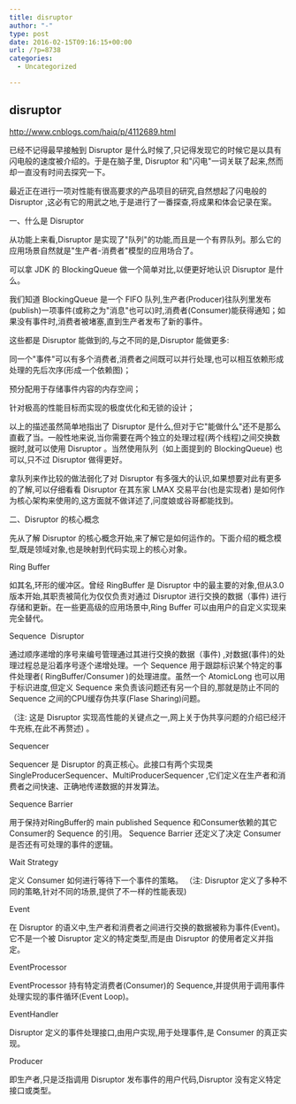 ```yaml
---
title: disruptor
author: "-"
type: post
date: 2016-02-15T09:16:15+00:00
url: /?p=8738
categories:
  - Uncategorized

---
```

## disruptor
http://www.cnblogs.com/haiq/p/4112689.html

已经不记得最早接触到 Disruptor 是什么时候了,只记得发现它的时候它是以具有闪电般的速度被介绍的。于是在脑子里, Disruptor 和"闪电"一词关联了起来,然而却一直没有时间去探究一下。

最近正在进行一项对性能有很高要求的产品项目的研究,自然想起了闪电般的 Disruptor ,这必有它的用武之地,于是进行了一番探查,将成果和体会记录在案。

一、什么是 Disruptor

从功能上来看,Disruptor 是实现了"队列"的功能,而且是一个有界队列。那么它的应用场景自然就是"生产者-消费者"模型的应用场合了。

可以拿 JDK 的 BlockingQueue 做一个简单对比,以便更好地认识 Disruptor 是什么。

我们知道 BlockingQueue 是一个 FIFO 队列,生产者(Producer)往队列里发布(publish)一项事件(或称之为"消息"也可以)时,消费者(Consumer)能获得通知；如果没有事件时,消费者被堵塞,直到生产者发布了新的事件。

这些都是 Disruptor 能做到的,与之不同的是,Disruptor 能做更多: 

同一个"事件"可以有多个消费者,消费者之间既可以并行处理,也可以相互依赖形成处理的先后次序(形成一个依赖图)；
  
预分配用于存储事件内容的内存空间；
  
针对极高的性能目标而实现的极度优化和无锁的设计；
  
以上的描述虽然简单地指出了 Disruptor 是什么,但对于它"能做什么"还不是那么直截了当。一般性地来说,当你需要在两个独立的处理过程(两个线程)之间交换数据时,就可以使用 Disruptor 。当然使用队列（如上面提到的 BlockingQueue) 也可以,只不过 Disruptor 做得更好。

拿队列来作比较的做法弱化了对 Disruptor 有多强大的认识,如果想要对此有更多的了解,可以仔细看看 Disruptor 在其东家 LMAX 交易平台(也是实现者) 是如何作为核心架构来使用的,这方面就不做详述了,问度娘或谷哥都能找到。

二、Disruptor 的核心概念

先从了解 Disruptor 的核心概念开始,来了解它是如何运作的。下面介绍的概念模型,既是领域对象,也是映射到代码实现上的核心对象。

Ring Buffer
  
如其名,环形的缓冲区。曾经 RingBuffer 是 Disruptor 中的最主要的对象,但从3.0版本开始,其职责被简化为仅仅负责对通过 Disruptor 进行交换的数据（事件) 进行存储和更新。在一些更高级的应用场景中,Ring Buffer 可以由用户的自定义实现来完全替代。
  
Sequence  Disruptor
  
通过顺序递增的序号来编号管理通过其进行交换的数据（事件) ,对数据(事件)的处理过程总是沿着序号逐个递增处理。一个 Sequence 用于跟踪标识某个特定的事件处理者( RingBuffer/Consumer )的处理进度。虽然一个 AtomicLong 也可以用于标识进度,但定义 Sequence 来负责该问题还有另一个目的,那就是防止不同的 Sequence 之间的CPU缓存伪共享(Flase Sharing)问题。
  
（注: 这是 Disruptor 实现高性能的关键点之一,网上关于伪共享问题的介绍已经汗牛充栋,在此不再赘述) 。
  
Sequencer
  
Sequencer 是 Disruptor 的真正核心。此接口有两个实现类 SingleProducerSequencer、MultiProducerSequencer ,它们定义在生产者和消费者之间快速、正确地传递数据的并发算法。
  
Sequence Barrier
  
用于保持对RingBuffer的 main published Sequence 和Consumer依赖的其它Consumer的 Sequence 的引用。 Sequence Barrier 还定义了决定 Consumer 是否还有可处理的事件的逻辑。
  
Wait Strategy
  
定义 Consumer 如何进行等待下一个事件的策略。 （注: Disruptor 定义了多种不同的策略,针对不同的场景,提供了不一样的性能表现) 
  
Event
  
在 Disruptor 的语义中,生产者和消费者之间进行交换的数据被称为事件(Event)。它不是一个被 Disruptor 定义的特定类型,而是由 Disruptor 的使用者定义并指定。
  
EventProcessor
  
EventProcessor 持有特定消费者(Consumer)的 Sequence,并提供用于调用事件处理实现的事件循环(Event Loop)。
  
EventHandler
  
Disruptor 定义的事件处理接口,由用户实现,用于处理事件,是 Consumer 的真正实现。
  
Producer
  
即生产者,只是泛指调用 Disruptor 发布事件的用户代码,Disruptor 没有定义特定接口或类型。